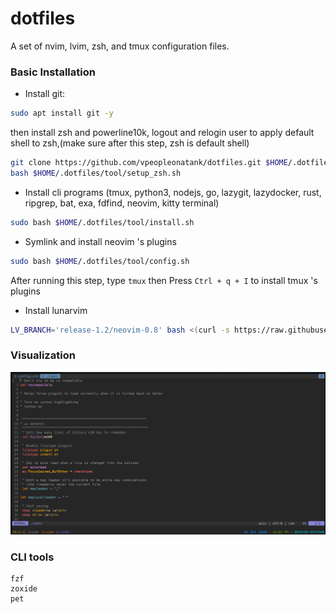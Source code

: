 # dotfiles
A set of nvim, lvim, zsh, and tmux configuration files.

### Basic Installation

- Install git:
```bash
sudo apt install git -y
```
then install zsh and powerline10k, logout and relogin user to apply default shell to zsh,(make sure after this step, zsh is default shell)
```bash
git clone https://github.com/vpeopleonatank/dotfiles.git $HOME/.dotfiles/tool
bash $HOME/.dotfiles/tool/setup_zsh.sh

```
- Install cli programs (tmux, python3, nodejs, go, lazygit, lazydocker, rust, ripgrep, bat, exa, fdfind, neovim, kitty terminal)
```bash
sudo bash $HOME/.dotfiles/tool/install.sh

```
- Symlink and install neovim 's plugins
```bash
sudo bash $HOME/.dotfiles/tool/config.sh

```
After running this step, type `tmux` then Press `Ctrl + q + I` to install tmux 's plugins

- Install lunarvim
```bash
LV_BRANCH='release-1.2/neovim-0.8' bash <(curl -s https://raw.githubusercontent.com/lunarvim/lunarvim/master/utils/installer/install.sh)
```

### Visualization


<img src='./docs/plot.png'>

### CLI tools
```
fzf
zoxide
pet
```
